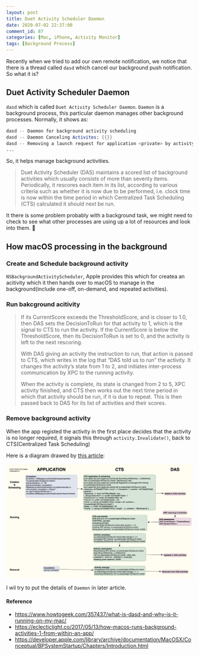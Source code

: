 ```yaml
---
layout: post
title: Duet Activity Scheduler Daemon
date: 2020-07-02 22:37:00
comment_id: 87
categories: [Mac, iPhone, Activity Monitor]
tags: [Background Process]
---
```


Recently when we tried to add our own remote notification, we notice that there is a thread called `dasd` which cancel our background push notification. So what it is?

## Duet Activity Scheduler Daemon

`dasd` which is called `Duet Activity Scheduler Daemon`. `Daemon` is a background process, this particular daemon manages other background processes. Normally, it shows as:

```s
dasd -- Daemon for background activity scheduling
dasd -- Daemon Canceling Activites: {{}}
dasd -- Removing a launch request for application <private> by activity <private>
...
```

So, it helps manage background activities.

> Duet Activity Scheduler (DAS) maintains a scored list of background activities which usually consists of more than seventy items. Periodically, it rescores each item in its list, according to various criteria such as whether it is now due to be performed, i.e. clock time is now within the time period in which Centralized Task Scheduling (CTS) calculated it should next be run.

It there is some problem probably with a background task, we might need to check to see what other processes are using up a lot of resources and look into them. 🧐

## How macOS processing in the background

### Create and Schedule background activity

`NSBackgroundActivityScheduler`, Apple provides this which for createa an acitivity which it then hands over to macOS to manage in the background(include one-off, on-demand, and repeated activities).

### Run bakcground acitivity

> If its CurrentScore exceeds the ThresholdScore, and is closer to 1.0, then DAS sets the DecisionToRun for that activity to 1, which is the signal to CTS to run the activity. If the CurrentScore is below the ThresholdScore, then its DecisionToRun is set to 0, and the activity is left to the next rescoring.
> 
> With DAS giving an activity the instruction to run, that action is passed to CTS, which writes in the log that “DAS told us to run” the activity. It changes the activity’s state from 1 to 2, and initiates inter-process communication by XPC to the running activity.
> 
> When the activity is complete, its state is changed from 2 to 5, XPC activity finished, and CTS then works out the next time period in which that activity should be run, if it is due to repeat. This is then passed back to DAS for its list of activities and their scores.

### Remove background activity

When the app registed the activity in the first place decides that the activity is no longer required, it signals this through `activity.Invalidate()`, back to CTS(Centralized Task Scheduling)

Here is a diagram drawed by [this article](https://eclecticlight.co/2017/05/13/how-macos-runs-background-activities-1-from-within-an-app/):

![background](/images/2020-07-02-Duet-Activity-Scheduler-Daemon/background.png)

I wil try to put the details of `Daemon` in later article.

#### Reference

- <https://www.howtogeek.com/357437/what-is-dasd-and-why-is-it-running-on-my-mac/>
- <https://eclecticlight.co/2017/05/13/how-macos-runs-background-activities-1-from-within-an-app/>
- <https://developer.apple.com/library/archive/documentation/MacOSX/Conceptual/BPSystemStartup/Chapters/Introduction.html>
